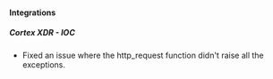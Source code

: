 
#### Integrations
##### Cortex XDR - IOC
- Fixed an issue where the http_request function didn't raise all the exceptions.

